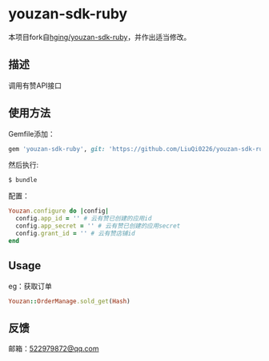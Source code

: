 # youzan-sdk-ruby
本项目fork自[hging/youzan-sdk-ruby](https://github.com/hging/youzan-sdk-ruby)，并作出适当修改。
## 描述
调用有赞API接口

## 使用方法

Gemfile添加：
```ruby
gem 'youzan-sdk-ruby', git: 'https://github.com/LiuQi0226/youzan-sdk-ruby.git'
```

然后执行:

    $ bundle
配置：
```ruby
Youzan.configure do |config|
  config.app_id = '' # 云有赞已创建的应用id
  config.app_secret = '' # 云有赞已创建的应用secret
  config.grant_id = '' # 云有赞店铺id
end
```

## Usage

eg：获取订单
```ruby
Youzan::OrderManage.sold_get(Hash)
```

## 反馈
邮箱：522979872@qq.com
